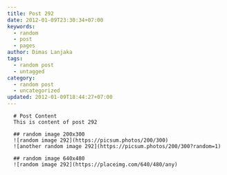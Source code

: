 ```yaml
---
title: Post 292
date: 2012-01-09T23:30:34+07:00
keywords:
  - random
  - post
  - pages
author: Dimas Lanjaka
tags:
  - random post
  - untagged
category:
  - random post
  - uncategorized
updated: 2012-01-09T18:44:27+07:00
---
```


      # Post Content
      This is content of post 292

      ## random image 200x300
      ![random image 292](https://picsum.photos/200/300)
      ![another random image 292](https://picsum.photos/200/300?random=1)

      ## random image 640x480
      ![random image 292](https://placeimg.com/640/480/any)
      